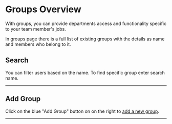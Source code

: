 # Groups Overview

With groups, you can provide departments access and functionality specific to your team member's jobs. 

In groups page there is a full list of existing groups with the details as name and members who belong to it.

## Search

You can filter users based on the name. To find specific group enter search name.

---

## Add Group

Click on the blue "Add Group" button on on the right to <a href="/organization/groups-overview/add-group/">add a new group</a>.

---
